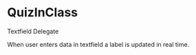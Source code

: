 # QuizInClass

Textfield Delegate

When user enters data in textfield a label is updated in real time.

